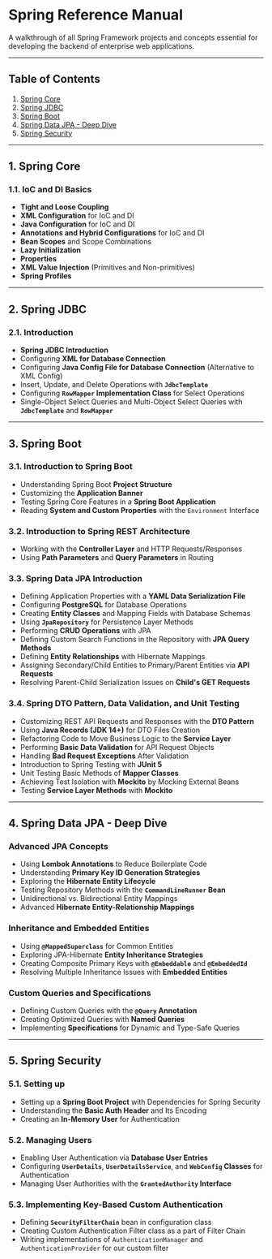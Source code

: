 # Spring Reference Manual

A walkthrough of all Spring Framework projects and concepts essential for developing the backend of enterprise web applications.

---

## Table of Contents

1. [Spring Core](#1-spring-core)  
2. [Spring JDBC](#2-spring-jdbc)  
3. [Spring Boot](#3-spring-boot)  
4. [Spring Data JPA - Deep Dive](#4-spring-data-jpa---deep-dive)  
5. [Spring Security](#5-spring-security)  

---

## 1. Spring Core

### 1.1. IoC and DI Basics
- **Tight and Loose Coupling**
- **XML Configuration** for IoC and DI
- **Java Configuration** for IoC and DI
- **Annotations and Hybrid Configurations** for IoC and DI
- **Bean Scopes** and Scope Combinations
- **Lazy Initialization**
- **Properties**
- **XML Value Injection** (Primitives and Non-primitives)
- **Spring Profiles**

---

## 2. Spring JDBC

### 2.1. Introduction
- **Spring JDBC Introduction**
- Configuring **XML for Database Connection**
- Configuring **Java Config File for Database Connection** (Alternative to XML Config)
- Insert, Update, and Delete Operations with **`JdbcTemplate`**
- Configuring **`RowMapper` Implementation Class** for Select Operations
- Single-Object Select Queries and Multi-Object Select Queries with **`JdbcTemplate`** and **`RowMapper`**

---

## 3. Spring Boot

### 3.1. Introduction to Spring Boot
- Understanding Spring Boot **Project Structure**
- Customizing the **Application Banner**
- Testing Spring Core Features in a **Spring Boot Application**
- Reading **System and Custom Properties** with the `Environment` Interface

### 3.2. Introduction to Spring REST Architecture
- Working with the **Controller Layer** and HTTP Requests/Responses
- Using **Path Parameters** and **Query Parameters** in Routing

### 3.3. Spring Data JPA Introduction
- Defining Application Properties with a **YAML Data Serialization File**
- Configuring **PostgreSQL** for Database Operations
- Creating **Entity Classes** and Mapping Fields with Database Schemas
- Using **`JpaRepository`** for Persistence Layer Methods
- Performing **CRUD Operations** with JPA
- Defining Custom Search Functions in the Repository with **JPA Query Methods**
- Defining **Entity Relationships** with Hibernate Mappings
- Assigning Secondary/Child Entities to Primary/Parent Entities via **API Requests**
- Resolving Parent-Child Serialization Issues on **Child's GET Requests**

### 3.4. Spring DTO Pattern, Data Validation, and Unit Testing
- Customizing REST API Requests and Responses with the **DTO Pattern**
- Using **Java Records (JDK 14+)** for DTO Files Creation
- Refactoring Code to Move Business Logic to the **Service Layer**
- Performing **Basic Data Validation** for API Request Objects
- Handling **Bad Request Exceptions** After Validation
- Introduction to Spring Testing with **JUnit 5**
- Unit Testing Basic Methods of **Mapper Classes**
- Achieving Test Isolation with **Mockito** by Mocking External Beans
- Testing **Service Layer Methods** with **Mockito**

---

## 4. Spring Data JPA - Deep Dive

### Advanced JPA Concepts
- Using **Lombok Annotations** to Reduce Boilerplate Code
- Understanding **Primary Key ID Generation Strategies**
- Exploring the **Hibernate Entity Lifecycle**
- Testing Repository Methods with the **`CommandLineRunner` Bean**
- Unidirectional vs. Bidirectional Entity Mappings
- Advanced **Hibernate Entity-Relationship Mappings**

### Inheritance and Embedded Entities
- Using **`@MappedSuperclass`** for Common Entities
- Exploring JPA-Hibernate **Entity Inheritance Strategies**
- Creating Composite Primary Keys with **`@Embeddable`** and **`@EmbeddedId`**
- Resolving Multiple Inheritance Issues with **Embedded Entities**

### Custom Queries and Specifications
- Defining Custom Queries with the **`@Query` Annotation**
- Creating Optimized Queries with **Named Queries**
- Implementing **Specifications** for Dynamic and Type-Safe Queries

---

## 5. Spring Security

### 5.1. Setting up
- Setting up a **Spring Boot Project** with Dependencies for Spring Security
- Understanding the **Basic Auth Header** and Its Encoding
- Creating an **In-Memory User** for Authentication

### 5.2. Managing Users
- Enabling User Authentication via **Database User Entries**
- Configuring **`UserDetails`**, **`UserDetailsService`**, and **`WebConfig` Classes** for Authentication
- Managing User Authorities with the **`GrantedAuthority` Interface**

### 5.3. Implementing Key-Based Custom Authentication 
- Defining **`SecurityFilterChain`** bean in configuration class
- Creating Custom Authentication Filter class as a part of Filter Chain
- Writing implementations of `AuthenticationManager` and `AuthenticationProvider` for our custom filter

